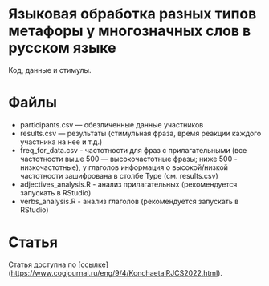 # Языковая обработка разных типов метафоры у многозначных слов в русском языке 
Код, данные и стимулы.

# Файлы
* participants.csv — обезличенные данные участников
* results.csv — результаты (стимульная фраза, время реакции каждого участника на нее и т.д.)
* freq_for_data.csv - частотности для фраз с прилагательными (все частотности выше 500 — высокочастотные фразы; ниже 500 - низкочастотные), у глаголов информация о высокой/низкой частотности зашифрована в столбе Type (см. results.csv)
* adjectives_analysis.R - анализ прилагательных (рекомендуется запускать в RStudio)
* verbs_analysis.R - анализ глаголов (рекомендуется запускать в RStudio)

# Статья
Статья доступна по [ссылке] (https://www.cogjournal.ru/eng/9/4/KonchaetalRJCS2022.html).
